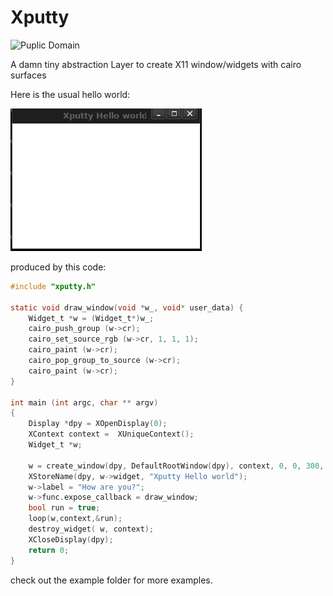# Xputty

![Puplic Domain](http://freedomdefined.org/upload/2/20/Pd-button.png)

A damn tiny abstraction Layer to create X11 window/widgets  with cairo surfaces 

Here is the usual hello world:

![simple-example](https://github.com/brummer10/Xputty/raw/master/examples/simple-example.png)

produced  by this code:

```C
#include "xputty.h"

static void draw_window(void *w_, void* user_data) {
    Widget_t *w = (Widget_t*)w_;
    cairo_push_group (w->cr);
    cairo_set_source_rgb (w->cr, 1, 1, 1);
    cairo_paint (w->cr);
    cairo_pop_group_to_source (w->cr);
    cairo_paint (w->cr);
}

int main (int argc, char ** argv)
{
    Display *dpy = XOpenDisplay(0);
    XContext context =  XUniqueContext();
    Widget_t *w;

    w = create_window(dpy, DefaultRootWindow(dpy), context, 0, 0, 300, 200);
    XStoreName(dpy, w->widget, "Xputty Hello world");
    w->label = "How are you?";
    w->func.expose_callback = draw_window;
    bool run = true;
    loop(w,context,&run);
    destroy_widget( w, context);
    XCloseDisplay(dpy);
    return 0;
}
```

check out the example folder for more examples.
